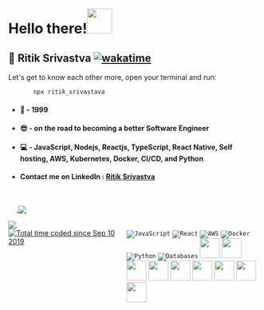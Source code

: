 # __Hello there!__<img src="https://dkrn4sk0rn31v.cloudfront.net/2018/05/29070459/pixelart-octocat.gif" width="50">

   ## 👨 Ritik Srivastva [![wakatime](https://wakatime.com/badge/user/b98deb3f-ef4e-4263-95e8-d9cea9aff6b4.svg)](https://wakatime.com/@b98deb3f-ef4e-4263-95e8-d9cea9aff6b4)
  
  Let's get to know each other more, open your terminal and run:
  
  ```bash
         npx ritik_srivastava
  ```

  * #### 🌠 - 1999

  * #### 😎 - on the road to becoming a better Software Engineer 

  * #### 💻 - JavaScript, Nodejs, Reactjs, TypeScript, React Native, Self hosting, AWS, Kubernetes, Docker, CI/CD, and Python
  
  * #### Contact me on LinkedIn : [Ritik Srivastva](https://www.linkedin.com/in/ritik-srivastava-9b6964182/)
    

<div style="margin-top: 3rem; display: flex; align-items: flex-start;">
   <div>
   <a href="https://github.com/anuraghazra/github-readme-stats">
      <img align="top" style="padding-top:2rem"  src="https://github-readme-stats.vercel.app/api/wakatime?username=ritikSrivastava&layout=compact&theme=transparent"/>
   </a>
<a href="https://github.com/alexanderritik">
  <img align="center" src="https://github-readme-stats.vercel.app/api/top-langs/?username=alexanderritik&theme=transparent&layout=compact" />
</a>
  </div>
</div>


<div style="justify-content: space-between; display: grid; grid-auto-flow: column;">
   <a href="https://wakatime.com/badge/user/b98deb3f-ef4e-4263-95e8-d9cea9aff6b4"><img src="https://wakatime.com/badge/user/b98deb3f-ef4e-4263-95e8-d9cea9aff6b4.svg" alt="Total time coded since Sep 10 2019" /></a>
    <div style={{ display: 'flex', alignItems: 'center' }}>
      <code><img src="https://img.icons8.com/color/50/000000/javascript--v2.png" alt="JavaScript" style={{ paddingTop: '2rem', marginRight: '1rem', width: '48px', height: '48px' }} /></code>
      <code><img src="https://img.icons8.com/color/50/000000/react-native.png" alt="React" style={{ paddingTop: '2rem', marginRight: '1rem', width: '48px', height: '48px' }} /></code>
      <code><img src="https://img.icons8.com/color/50/000000/amazon-web-services.png" alt="AWS" style={{ paddingTop: '2rem', marginRight: '1rem', width: '48px', height: '48px' }} /></code>
      <code><img src="https://img.icons8.com/color/50/000000/docker.png" alt="Docker" style={{ paddingTop: '2rem', marginRight: '1rem', width: '48px', height: '48px' }} /></code>
      <code><img src="https://img.icons8.com/color/50/000000/python--v2.png" alt="Python" style={{ paddingTop: '2rem', marginRight: '1rem', width: '48px', height: '48px' }} /></code>
      <code><img src="https://img.icons8.com/color/50/000000/database.png" alt="Databases" style={{ paddingTop: '2rem', marginRight: '1rem', width: '48px', height: '48px' }} /></code>
      <code><img height="40" src="https://upload.wikimedia.org/wikipedia/commons/thumb/1/18/ISO_C%2B%2B_Logo.svg/1200px-ISO_C%2B%2B_Logo.svg.png"></code>
      <code><img height="40" src="https://encrypted-tbn0.gstatic.com/images?q=tbn:ANd9GcRFCHi18uXFtRb1_q7pQIVxYlwqvhVzCzZ4PQ&usqp=CAU"></code>
      <code><img height="40" src="https://cdn.uconnectlabs.com/wp-content/uploads/sites/25/2020/04/J.png"></code>
      <code><img height="40" src="https://upload.wikimedia.org/wikipedia/commons/4/4c/Typescript_logo_2020.svg"></code>
      <code><img height="40" src="https://upload.wikimedia.org/wikipedia/commons/d/d9/Node.js_logo.svg"></code>
      <code><img height="40" src="https://upload.wikimedia.org/wikipedia/commons/2/29/Postgresql_elephant.svg"></code>
      <code><img height="40" src="https://d1.awsstatic.com/asset-repository/products/amazon-rds/1024px-MySQL.ff87215b43fd7292af172e2a5d9b844217262571.png"></code>
      <code><img height="40" src="https://cdn-media-1.freecodecamp.org/images/0*CPTNvq87xG-sUGdx.png"></code>
      <code><img height="40" src="https://upload.wikimedia.org/wikipedia/commons/3/39/Kubernetes_logo_without_workmark.svg"></code>
    </div>
</div>
